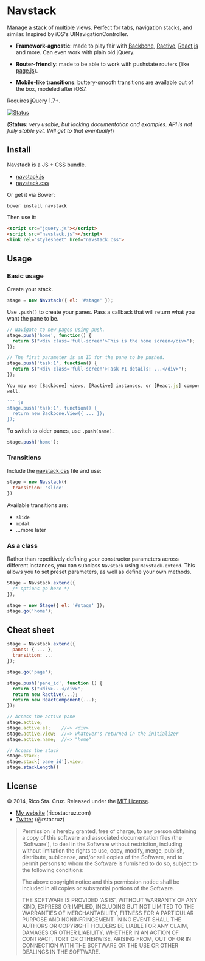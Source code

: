 Navstack
========

Manage a stack of multiple views. Perfect for tabs, navigation stacks, and 
similar.  Inspired by iOS's UINavigationController.

 * __Framework-agnostic__: made to play fair with [Backbone], [Ractive], 
 [React.js] and more. Can even work with plain old jQuery.

 * __Router-friendly__: made to be able to work with pushstate routers (like 
     [page.js]).

 * __Mobile-like transitions__: buttery-smooth transitions are available out of 
 the box, modeled after iOS7.

Requires jQuery 1.7+.

[![Status](https://travis-ci.org/rstacruz/navstack.png?branch=master)](https://travis-ci.org/rstacruz/navstack)

(__Status:__ *very usable, but lacking documentation and examples. API is not 
 fully stable yet. Will get to that eventually!*)

Install
-------

Navstack is a JS + CSS bundle.

 * [navstack.js](https://raw.githubusercontent.com/rstacruz/navstack/master/navstack.js)
 * [navstack.css](https://raw.githubusercontent.com/rstacruz/navstack/master/navstack.css)

Or get it via Bower:

    bower install navstack

Then use it:

``` html
<script src="jquery.js"></script>
<script src="navstack.js"></script>
<link rel="stylesheet" href="navstack.css">
```

Usage
-----

### Basic usage

Create your stack.

``` js
stage = new Navstack({ el: '#stage' });
```

Use `.push()` to create your panes. Pass a callback that will return what you
want the pane to be.

``` js
// Navigate to new pages using push.
stage.push('home', function() {
  return $("<div class='full-screen'>This is the home screen</div>");
});

// The first parameter is an ID for the pane to be pushed.
stage.push('task:1', function() {
  return $("<div class='full-screen'>Task #1 details: ...</div>");
});

You may use [Backbone] views, [Ractive] instances, or [React.js] components as
well.

``` js
stage.push('task:1', function() {
  return new Backbone.View({ ... });
});
```

To switch to older panes, use `.push(name)`.

``` js
stage.push('home');
```

### Transitions

Include the [navstack.css](navstack.css) file and use:

``` js
stage = new Navstack({
  transition: 'slide'
})
```

Available transitions are:

 * `slide`
 * `modal`
 * ...more later

### As a class

Rather than repetitively defining your constructor parameters across different 
instances, you can subclass `Navstack` using `Navstack.extend`. This allows you 
to set preset parameters, as well as define your own methods.

``` js
Stage = Navstack.extend({
  /* options go here */
});

stage = new Stage({ el: '#stage' });
stage.go('home');
```

Cheat sheet
-----------

``` js
stage = Navstack.extend({
  panes: { ... },
  transition: ...
});

stage.go('page');

stage.push('pane_id', function () {
  return $("<div>...</div>";
  return new Ractive(...);
  return new ReactComponent(...);
});

// Access the active pane
stage.active;
stage.active.el;    //=> <div>
stage.active.view;  //=> whatever's returned in the initializer
stage.active.name;  //=> "home"

// Access the stack
stage.stack;
stage.stack['pane_id'].view;
stage.stackLength()
```

License
-------

© 2014, Rico Sta. Cruz. Released under the [MIT License].

[MIT License]: http://www.opensource.org/licenses/mit-license.php

 * [My website](http://ricostacruz.com) (ricostacruz.com)
 * [Twitter](http://twitter.com/rstacruz) (@rstacruz)

> Permission is hereby granted, free of charge, to any person obtaining
a copy of this software and associated documentation files (the
'Software'), to deal in the Software without restriction, including
without limitation the rights to use, copy, modify, merge, publish,
distribute, sublicense, and/or sell copies of the Software, and to
permit persons to whom the Software is furnished to do so, subject to
the following conditions:
>
> The above copyright notice and this permission notice shall be
included in all copies or substantial portions of the Software.
>
> THE SOFTWARE IS PROVIDED 'AS IS', WITHOUT WARRANTY OF ANY KIND,
EXPRESS OR IMPLIED, INCLUDING BUT NOT LIMITED TO THE WARRANTIES OF
MERCHANTABILITY, FITNESS FOR A PARTICULAR PURPOSE AND NONINFRINGEMENT.
IN NO EVENT SHALL THE AUTHORS OR COPYRIGHT HOLDERS BE LIABLE FOR ANY
CLAIM, DAMAGES OR OTHER LIABILITY, WHETHER IN AN ACTION OF CONTRACT,
TORT OR OTHERWISE, ARISING FROM, OUT OF OR IN CONNECTION WITH THE
SOFTWARE OR THE USE OR OTHER DEALINGS IN THE SOFTWARE.

[Ractive]: http://ractivejs.org
[React.js]: http://facebook.github.io/react
[Backbone]: http://backbonejs.org
[page.js]: http://visionmedia.github.io/page.js/
